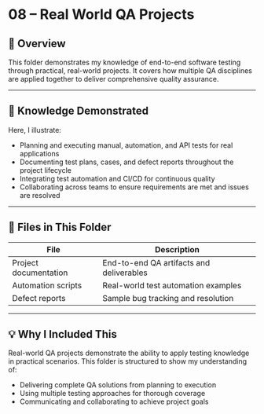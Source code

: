 
# 08 – Real World QA Projects

## 📌 Overview
This folder demonstrates my knowledge of end-to-end software testing through practical, real-world projects. It covers how multiple QA disciplines are applied together to deliver comprehensive quality assurance.

---

## 🎯 Knowledge Demonstrated
Here, I illustrate:
- Planning and executing manual, automation, and API tests for real applications
- Documenting test plans, cases, and defect reports throughout the project lifecycle
- Integrating test automation and CI/CD for continuous quality
- Collaborating across teams to ensure requirements are met and issues are resolved

---

## 📂 Files in This Folder
| File | Description |
|------|-------------|
| Project documentation | End-to-end QA artifacts and deliverables |
| Automation scripts | Real-world test automation examples |
| Defect reports | Sample bug tracking and resolution |

---

## 💡 Why I Included This
Real-world QA projects demonstrate the ability to apply testing knowledge in practical scenarios. This folder is structured to show my understanding of:

- Delivering complete QA solutions from planning to execution
- Using multiple testing approaches for thorough coverage
- Communicating and collaborating to achieve project goals

